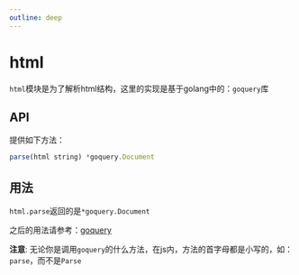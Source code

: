 ```yaml
---
outline: deep
---
```



# html

`html`模块是为了解析html结构，这里的实现是基于golang中的：`goquery`库

## API

提供如下方法：
```js
parse(html string) *goquery.Document
```


## 用法


`html.parse`返回的是`*goquery.Document`

之后的用法请参考：[goquery](https://github.com/PuerkitoBio/goquery#examples)

**注意**: 无论你是调用`goquery`的什么方法，在js内，方法的首字母都是小写的，如：`parse`，而不是`Parse`